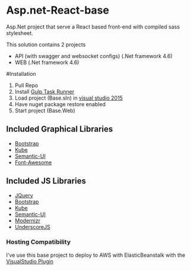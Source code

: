 # Asp.net-React-base

Asp.Net project that serve a React based front-end with compiled sass stylesheet.

This solution contains 2 projects
* API (with swagger and websocket configs) (.Net framework 4.6)
* WEB (.Net framework 4.6)

#Installation

1. Pull Repo
2. Install [Gulp Task Runner](https://visualstudiogallery.msdn.microsoft.com/8e1b4368-4afb-467a-bc13-9650572db708)
3. Load project (Base.sln) in [visual studio 2015](https://beta.visualstudio.com/downloads/)
4. Have nuget package restore enabled
5. Start project (Base.Web)

## Included Graphical Libraries

* [Bootstrap](https://github.com/twbs/bootstrap)
* [Kube](https://github.com/imperavi/kube)
* [Semantic-UI](https://github.com/Semantic-Org/Semantic-UI)
* [Font-Awesome](https://github.com/FortAwesome/Font-Awesome)

## Included JS Libraries

* [JQuery](https://github.com/jquery/jquery)
* [Bootstrap](https://github.com/twbs/bootstrap)
* [Kube](https://github.com/imperavi/kube)
* [Semantic-UI](https://github.com/Semantic-Org/Semantic-UI)
* [Modernizr](https://github.com/Modernizr/Modernizr)
* [UnderscoreJS](https://github.com/jashkenas/underscore)

### Hosting Compatibility

I've use this base project to deploy to AWS with ElasticBeanstalk with the [VisualStudio Plugin](https://aws.amazon.com/visualstudio/)
